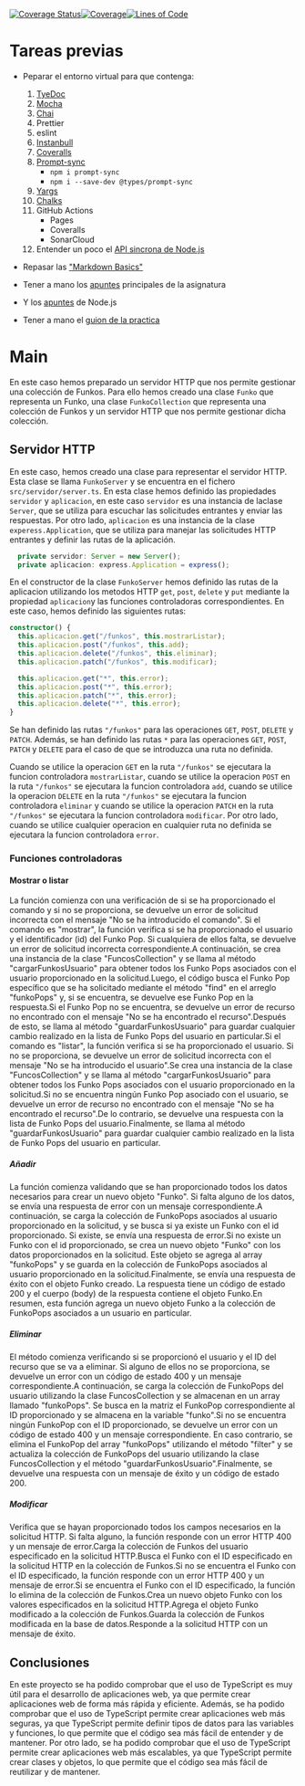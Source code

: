 [![Coverage Status](https://coveralls.io/repos/github/ULL-ESIT-INF-DSI-2223/ull-esit-inf-dsi-22-23-prct11-http-express-funko-app-alu0101327679/badge.svg?branch=main)](https://coveralls.io/github/ULL-ESIT-INF-DSI-2223/ull-esit-inf-dsi-22-23-prct11-http-express-funko-app-alu0101327679?branch=main)[![Coverage](https://sonarcloud.io/api/project_badges/measure?project=ULL-ESIT-INF-DSI-2223_ull-esit-inf-dsi-22-23-prct11-http-express-funko-app-alu0101327679&metric=coverage)](https://sonarcloud.io/summary/new_code?id=ULL-ESIT-INF-DSI-2223_ull-esit-inf-dsi-22-23-prct11-http-express-funko-app-alu0101327679)[![Lines of Code](https://sonarcloud.io/api/project_badges/measure?project=ULL-ESIT-INF-DSI-2223_ull-esit-inf-dsi-22-23-prct11-http-express-funko-app-alu0101327679&metric=ncloc)](https://sonarcloud.io/summary/new_code?id=ULL-ESIT-INF-DSI-2223_ull-esit-inf-dsi-22-23-prct11-http-express-funko-app-alu0101327679)


# Tareas previas

- Peparar el entorno virtual para que contenga:

  1. [TyeDoc](https://typedoc.org)
  2. [Mocha](https://mochajs.org)
  3. [Chai](https://www.chaijs.com)
  4. Prettier
  5. eslint
  6. [Instanbull](https://istanbul.js.org/)
  7. [Coveralls](https://coveralls.io/)
  8. [Prompt-sync](https://www.npmjs.com/package/prompt-sync)
     - `npm i prompt-sync`
     - `npm i --save-dev @types/prompt-sync`
  9. [Yargs](https://www.npmjs.com/package/yargs)
  10. [Chalks](https://www.npmjs.com/package/chalk)
  11. GitHub Actions
      - Pages
      - Coveralls
      - SonarCloud
  12. Entender un poco el [API sincrona de Node.js](https://nodejs.org/docs/latest-v19.x/api/fs.html)

- Repasar las ["Markdown Basics"](https://docs.github.com/en/get-started/writing-on-github/getting-started-with-writing-and-formatting-on-github/basic-writing-and-formatting-syntax#links)
- Tener a mano los [apuntes](https://ull-esit-inf-dsi-2223.github.io/typescript-theory/) principales de la asignatura
- Y los [apuntes](https://ull-esit-inf-dsi-2223.github.io/nodejs-theory/) de Node.js
- Tener a mano el [guion de la practica](https://ull-esit-inf-dsi-2223.github.io/prct05-objects-classes-interfaces/)


# Main

En este caso hemos preparado un servidor HTTP que nos permite gestionar una colección de Funkos. Para ello hemos creado una clase `Funko` que representa un Funko, una clase `FunkoCollection` que representa una colección de Funkos y un servidor HTTP que nos permite gestionar dicha colección.

## Servidor HTTP

En este caso, hemos creado una clase para representar el servidor HTTP. Esta clase se llama `FunkoServer` y se encuentra en el fichero `src/servidor/server.ts`. En esta clase hemos definido las propiedades `servidor` y `aplicacion`, en este caso `servidor` es una instancia de laclase `Server`, que se utiliza para escuchar las solicitudes entrantes y enviar las respuestas. Por otro lado, `aplicacion` es una instancia de la clase `experess.Application`, que se utiliza para manejar las solicitudes HTTP entrantes y definir las rutas de la aplicación.

```typescript
  private servidor: Server = new Server();
  private aplicacion: express.Application = express();
```

En el constructor de la clase `FunkoServer` hemos definido las rutas de la aplicacion utilizando los metodos HTTP `get`, `post`, `delete` y `put` mediante la propiedad `aplicacion`y las funciones controladoras correspondientes. En este caso, hemos definido las siguientes rutas:

```typescript
constructor() {
  this.aplicacion.get("/funkos", this.mostrarListar);
  this.aplicacion.post("/funkos", this.add);
  this.aplicacion.delete("/funkos", this.eliminar);
  this.aplicacion.patch("/funkos", this.modificar);

  this.aplicacion.get("*", this.error);
  this.aplicacion.post("*", this.error);
  this.aplicacion.patch("*", this.error);
  this.aplicacion.delete("*", this.error);
}
```

Se han definido las rutas `"/funkos"` para las operaciones `GET`, `POST`, `DELETE` y `PATCH`. Además, se han definido las rutas `*` para las operaciones `GET`, `POST`, `PATCH` y `DELETE` para el caso de que se introduzca una ruta no definida. 

Cuando se utilice la operacion `GET` en la ruta `"/funkos"` se ejecutara la funcion controladora `mostrarListar`, cuando se utilice la operacion `POST` en la ruta `"/funkos"` se ejecutara la funcion controladora `add`, cuando se utilice la operacion `DELETE` en la ruta `"/funkos"` se ejecutara la funcion controladora `eliminar` y cuando se utilice la operacion `PATCH` en la ruta `"/funkos"` se ejecutara la funcion controladora `modificar`. Por otro lado, cuando se utilice cualquier operacion en cualquier ruta no definida se ejecutara la funcion controladora `error`.

### Funciones controladoras

#### Mostrar o listar

  La función comienza con una verificación de si se ha proporcionado el comando y si no se proporciona, se devuelve un error de solicitud incorrecta con el mensaje "No se ha introducido el comando". Si el comando es "mostrar", la función verifica si se ha proporcionado el usuario y el identificador (id) del Funko Pop. Si cualquiera de ellos falta, se devuelve un error de solicitud incorrecta correspondiente.A continuación, se crea una instancia de la clase "FuncosCollection" y se llama al método "cargarFunkosUsuario" para obtener todos los Funko Pops asociados con el usuario proporcionado en la solicitud.Luego, el código busca el Funko Pop específico que se ha solicitado mediante el método "find" en el arreglo "funkoPops" y, si se encuentra, se devuelve ese Funko Pop en la respuesta.Si el Funko Pop no se encuentra, se devuelve un error de recurso no encontrado con el mensaje "No se ha encontrado el recurso".Después de esto, se llama al método "guardarFunkosUsuario" para guardar cualquier cambio realizado en la lista de Funko Pops del usuario en particular.Si el comando es "listar", la función verifica si se ha proporcionado el usuario. Si no se proporciona, se devuelve un error de solicitud incorrecta con el mensaje "No se ha introducido el usuario".Se crea una instancia de la clase "FuncosCollection" y se llama al método "cargarFunkosUsuario" para obtener todos los Funko Pops asociados con el usuario proporcionado en la solicitud.Si no se encuentra ningún Funko Pop asociado con el usuario, se devuelve un error de recurso no encontrado con el mensaje "No se ha encontrado el recurso".De lo contrario, se devuelve una respuesta con la lista de Funko Pops del usuario.Finalmente, se llama al método "guardarFunkosUsuario" para guardar cualquier cambio realizado en la lista de Funko Pops del usuario en particular.

##### Añadir

  La función comienza validando que se han proporcionado todos los datos necesarios para crear un nuevo objeto "Funko". Si falta alguno de los datos, se envía una respuesta de error con un mensaje correspondiente.A continuación, se carga la colección de FunkoPops asociados al usuario proporcionado en la solicitud, y se busca si ya existe un Funko con el id proporcionado. Si existe, se envía una respuesta de error.Si no existe un Funko con el id proporcionado, se crea un nuevo objeto "Funko" con los datos proporcionados en la solicitud. Este objeto se agrega al array "funkoPops" y se guarda en la colección de FunkoPops asociados al usuario proporcionado en la solicitud.Finalmente, se envía una respuesta de éxito con el objeto Funko creado. La respuesta tiene un código de estado 200 y el cuerpo (body) de la respuesta contiene el objeto Funko.En resumen, esta función agrega un nuevo objeto Funko a la colección de FunkoPops asociados a un usuario en particular.

##### Eliminar

  El método comienza verificando si se proporcionó el usuario y el ID del recurso que se va a eliminar. Si alguno de ellos no se proporciona, se devuelve un error con un código de estado 400 y un mensaje correspondiente.A continuación, se carga la colección de FunkoPops del usuario utilizando la clase FuncosCollection y se almacenan en un array llamado "funkoPops". Se busca en la matriz el FunkoPop correspondiente al ID proporcionado y se almacena en la variable "funko".Si no se encuentra ningún FunkoPop con el ID proporcionado, se devuelve un error con un código de estado 400 y un mensaje correspondiente. En caso contrario, se elimina el FunkoPop del array "funkoPops" utilizando el método "filter" y se actualiza la colección de FunkoPops del usuario utilizando la clase FuncosCollection y el método "guardarFunkosUsuario".Finalmente, se devuelve una respuesta con un mensaje de éxito y un código de estado 200.

##### Modificar
  Verifica que se hayan proporcionado todos los campos necesarios en la solicitud HTTP. Si falta alguno, la función responde con un error HTTP 400 y un mensaje de error.Carga la colección de Funkos del usuario especificado en la solicitud HTTP.Busca el Funko con el ID especificado en la solicitud HTTP en la colección de Funkos.Si no se encuentra el Funko con el ID especificado, la función responde con un error HTTP 400 y un mensaje de error.Si se encuentra el Funko con el ID especificado, la función lo elimina de la colección de Funkos.Crea un nuevo objeto Funko con los valores especificados en la solicitud HTTP.Agrega el objeto Funko modificado a la colección de Funkos.Guarda la colección de Funkos modificada en la base de datos.Responde a la solicitud HTTP con un mensaje de éxito.

## Conclusiones

En este proyecto se ha podido comprobar que el uso de TypeScript es muy útil para el desarrollo de aplicaciones web, ya que permite crear aplicaciones web de forma más rápida y eficiente. Además, se ha podido comprobar que el uso de TypeScript permite crear aplicaciones web más seguras, ya que TypeScript permite definir tipos de datos para las variables y funciones, lo que permite que el código sea más fácil de entender y de mantener. Por otro lado, se ha podido comprobar que el uso de TypeScript permite crear aplicaciones web más escalables, ya que TypeScript permite crear clases y objetos, lo que permite que el código sea más fácil de reutilizar y de mantener.
